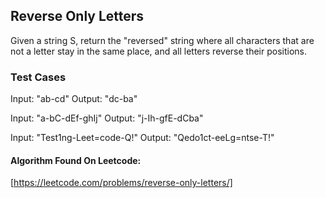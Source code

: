 ## Reverse Only Letters
Given a string S, return the "reversed" string where all characters that are not a letter stay in the same place, and all letters reverse their positions.

### Test Cases
Input: "ab-cd"
Output: "dc-ba"

Input: "a-bC-dEf-ghIj"
Output: "j-Ih-gfE-dCba"

Input: "Test1ng-Leet=code-Q!"
Output: "Qedo1ct-eeLg=ntse-T!"

#### Algorithm Found On Leetcode:
[https://leetcode.com/problems/reverse-only-letters/]
